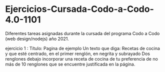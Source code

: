 # Ejercicios-Cursada-Codo-a-Codo-4.0-1101
Diferentes tareas asignadas durante la cursada del programa Codo a Codo (web design/nodejs) año 2021.

ejercicio 1 : 
Título: Pagina de ejemplo
Un texto que diga:
Recetas de cocina y que esté centrado, en el primer renglón, en negrita y subrayado
Dos renglones debajo incorporar una receta de cocina de tu preferencia de no más de 10
renglones que se encuentre justificada en la página.
